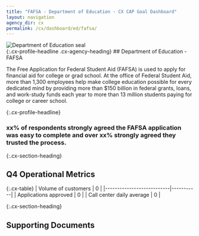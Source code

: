 ```yaml
---
title: "FAFSA - Department of Education - CX CAP Goal Dashboard"
layout: navigation
agency_dir: cx
permalink: /cx/dashboard/ed/fafsa/
---
```


<div class="cx-profile-heading usa-grid-full" markdown="1">

<div class="usa-width-one-fourth cx-agency-logo">
	<img src="{{ site.baseurl }}/img/agency/Education_Department_Seal.png" alt="Department of Education seal">
</div>

<div class="cx-hisp-intro usa-width-three-fourths" markdown="1">
{:.cx-profile-headline .cx-agency-heading}
## Department of Education - FAFSA

The Free Application for Federal Student Aid (FAFSA) is used to apply for financial aid for college or grad school. At the office of Federal Student Aid, more than 1,300 employees help make college education possible for every dedicated mind by providing more than $150 billion in federal grants, loans, and work-study funds each year to more than 13 million students paying for college or career school. 
</div>
</div>


{:.cx-profile-headline}
### **xx%** of respondents strongly agreed the FAFSA application was **easy to complete** and over **xx%** strongly agreed they **trusted the process.**

{:.cx-section-heading}
## Q4 Operational Metrics

{:.cx-table}
| Volume of customers       | 0 |
|---------------------------|-----------|
| Applications approved     | 0         |
| Call center daily average | 0         |

{:.cx-section-heading}
## Supporting Documents

